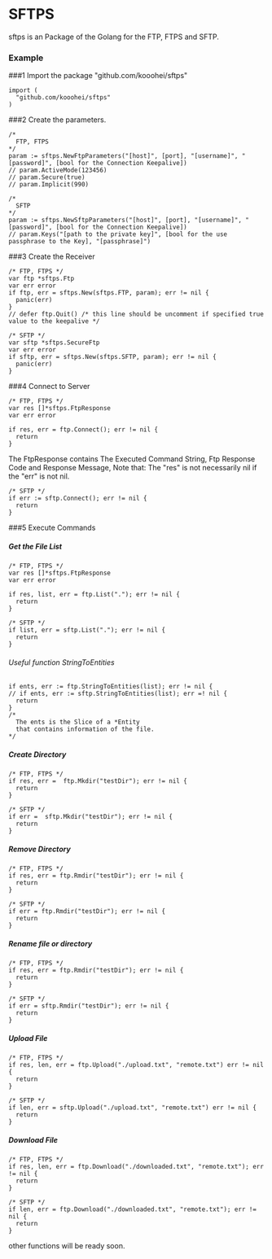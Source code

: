 # SFTPS
sftps is an Package of the Golang for the FTP, FTPS and SFTP.


### Example ###

###1 Import the package "github.com/kooohei/sftps"
```golang
import (
  "github.com/kooohei/sftps"
)
```

###2  Create the parameters.
```golang
/*
  FTP, FTPS
*/
param := sftps.NewFtpParameters("[host]", [port], "[username]", "[password]", [bool for the Connection Keepalive])
// param.ActiveMode(123456)
// param.Secure(true)
// param.Implicit(990)
```

```golang
/*
  SFTP
*/
param := sftps.NewSftpParameters("[host]", [port], "[username]", "[password]", [bool for the Connection Keepalive])
// param.Keys("[path to the private key]", [bool for the use passphrase to the Key], "[passphrase]")
```

###3 Create the Receiver

```golang
/* FTP, FTPS */
var ftp *sftps.Ftp
var err error
if ftp, err = sftps.New(sftps.FTP, param); err != nil {
  panic(err)
}
// defer ftp.Quit() /* this line should be uncomment if specified true value to the keepalive */
```

```golang
/* SFTP */
var sftp *sftps.SecureFtp
var err error
if sftp, err = sftps.New(sftps.SFTP, param); err != nil {
  panic(err)
}
```

###4 Connect to Server

```golang
/* FTP, FTPS */
var res []*sftps.FtpResponse
var err error

if res, err = ftp.Connect(); err != nil {
  return
}
```
The FtpResponse contains The Executed Command String, Ftp Response Code and Response Message,
Note that: The "res" is not necessarily nil if the "err" is not nil.

```golang
/* SFTP */
if err := sftp.Connect(); err != nil {
  return
}
```


###5 Execute Commands

##### Get the File List #####
```golang
/* FTP, FTPS */
var res []*sftps.FtpResponse
var err error

if res, list, err = ftp.List("."); err != nil {
  return
}
```

```golang
/* SFTP */
if list, err = sftp.List("."); err != nil {
  return
}
```

###### Useful function StringToEntities ######
```golang
if ents, err := ftp.StringToEntities(list); err != nil {
// if ents, err := sftp.StringToEntities(list); err =! nil {
  return
}
/*
  The ents is the Slice of a *Entity
  that contains information of the file.
*/
```


##### Create Directory #####
```golang
/* FTP, FTPS */
if res, err =  ftp.Mkdir("testDir"); err != nil {
  return
}
```

```golang
/* SFTP */
if err =  sftp.Mkdir("testDir"); err != nil {
  return
}
```

##### Remove Directory #####
```golang
/* FTP, FTPS */
if res, err = ftp.Rmdir("testDir"); err != nil {
  return
}
```

```golang
/* SFTP */
if err = ftp.Rmdir("testDir"); err != nil {
  return
}
```

##### Rename file or directory ######
```golang
/* FTP, FTPS */
if res, err = ftp.Rmdir("testDir"); err != nil {
  return
}
```

```golang
/* SFTP */
if err = sftp.Rmdir("testDir"); err != nil {
  return
}
```

##### Upload File #####
```golang
/* FTP, FTPS */
if res, len, err = ftp.Upload("./upload.txt", "remote.txt") err != nil {
  return
}
```

```golang
/* SFTP */
if len, err = sftp.Upload("./upload.txt", "remote.txt") err != nil {
  return
}
```

##### Download File #####
```golang
/* FTP, FTPS */
if res, len, err = ftp.Download("./downloaded.txt", "remote.txt"); err != nil {
  return
}
````

```golang
/* SFTP */
if len, err = ftp.Download("./downloaded.txt", "remote.txt"); err != nil {
  return
}
````

other functions will be ready soon.
